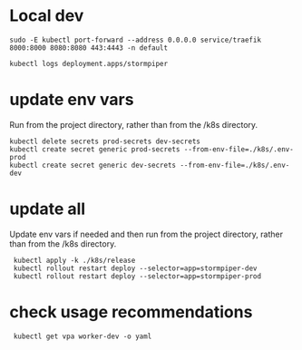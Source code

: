 # Local dev

```shell
sudo -E kubectl port-forward --address 0.0.0.0 service/traefik 8000:8000 8080:8080 443:4443 -n default
```

```shell
kubectl logs deployment.apps/stormpiper
```

# update env vars
Run from the project directory, rather than from the /k8s directory.
```shell
kubectl delete secrets prod-secrets dev-secrets
kubectl create secret generic prod-secrets --from-env-file=./k8s/.env-prod
kubectl create secret generic dev-secrets --from-env-file=./k8s/.env-dev
```

# update all
Update env vars if needed and then run from the project directory, rather than from the /k8s directory.

```shell
 kubectl apply -k ./k8s/release
 kubectl rollout restart deploy --selector=app=stormpiper-dev
 kubectl rollout restart deploy --selector=app=stormpiper-prod
```

# check usage recommendations

```
 kubectl get vpa worker-dev -o yaml
```
